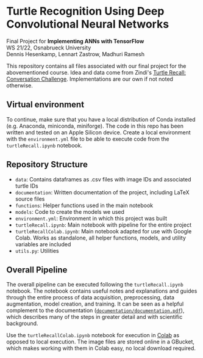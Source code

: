 # Turtle Recognition Using Deep Convolutional Neural Networks
Final Project for **Implementing ANNs with TensorFlow**  
WS 21/22, Osnabrueck University  
Dennis Hesenkamp, Lennart Zastrow, Madhuri Ramesh  

This repository contains all files associated with our final project for the abovementioned course. Idea and data come from Zindi's [Turtle Recall: Conversation Challenge](https://zindi.africa/competitions/turtle-recall-conservation-challenge). Implementations are our own if not noted otherwise.

## Virtual environment

To continue, make sure that you have a local distribution of Conda installed (e.g. Anaconda, miniconda, miniforge). The code in this repo has been written and tested on an Apple Silicon device. Create a local environment with the `environment.yml` file to be able to execute code from the `turtleRecall.ipynb` notebook.

## Repository Structure

- `data`: Contains dataframes as .csv files with image IDs and associated turtle IDs
- `documentation`: Written documentation of the project, including LaTeX source files
- `functions`: Helper functions used in the main notebook
- `models`: Code to create the models we used
- `environment.yml`: Environment in which this project was built
- `turtleRecall.ipynb`: Main notebook with pipeline for the entire project
- `turtleRecallColab.ipynb`: Main notebook adapted for use with Google Colab. Works as standalone, all helper functions, models, and utility variables are included
- `utils.py`: Utilities

## Overall Pipeline

The overall pipeline can be executed following the `turtleRecall.ipynb` notebook. The notebook contains useful notes and explanations and guides through the entire process of data acquisition, preprocessing, data augmentation, model creation, and training. It can be seen as a helpful complement to the documentation ([`documentation/documentation.pdf`](https://github.com/dhesenkamp/turtleRecall/blob/main/documentation/documentation.pdf)), which describes many of the steps in greater detail and with scientific background.

Use the `turtleRecallColab.ipynb` notebook for execution in [Colab](https://colab.research.google.com/) as opposed to local execution. The image files are stored online in a GBucket, which makes working with them in Colab easy, no local download required.